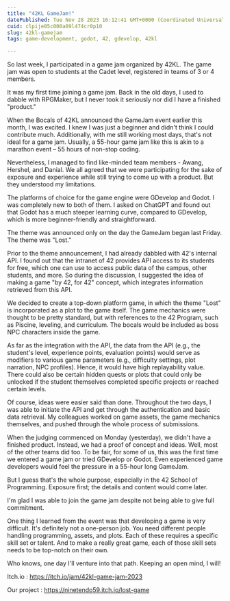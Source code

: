 ```yaml
---
title: "42KL GameJam!"
datePublished: Tue Nov 28 2023 16:12:41 GMT+0000 (Coordinated Universal Time)
cuid: clpije05c000a09l474cr0p10
slug: 42kl-gamejam
tags: game-development, godot, 42, gdevelop, 42kl

---
```


So last week, I participated in a game jam organized by 42KL. The game jam was open to students at the Cadet level, registered in teams of 3 or 4 members.

It was my first time joining a game jam. Back in the old days, I used to dabble with RPGMaker, but I never took it seriously nor did I have a finished "product."

When the Bocals of 42KL announced the GameJam event earlier this month, I was excited. I knew I was just a beginner and didn't think I could contribute much. Additionally, with me still working most days, that's not ideal for a game jam. Usually, a 55-hour game jam like this is akin to a marathon event – 55 hours of non-stop coding.

Nevertheless, I managed to find like-minded team members - Awang, Hershel, and Danial. We all agreed that we were participating for the sake of exposure and experience while still trying to come up with a product. But they understood my limitations.

The platforms of choice for the game engine were GDevelop and Godot. I was completely new to both of them. I asked on ChatGPT and found out that Godot has a much steeper learning curve, compared to GDevelop, which is more beginner-friendly and straightforward.

The theme was announced only on the day the GameJam began last Friday. The theme was "Lost."

Prior to the theme announcement, I had already dabbled with 42's internal API. I found out that the intranet of 42 provides API access to its students for free, which one can use to access public data of the campus, other students, and more. So during the discussion, I suggested the idea of making a game "by 42, for 42" concept, which integrates information retrieved from this API.

We decided to create a top-down platform game, in which the theme "Lost" is incorporated as a plot to the game itself. The game mechanics were thought to be pretty standard, but with references to the 42 Program, such as Piscine, leveling, and curriculum. The bocals would be included as boss NPC characters inside the game.

As far as the integration with the API, the data from the API (e.g., the student's level, experience points, evaluation points) would serve as modifiers to various game parameters (e.g., difficulty settings, plot narration, NPC profiles). Hence, it would have high replayability value. There could also be certain hidden quests or plots that could only be unlocked if the student themselves completed specific projects or reached certain levels.

Of course, ideas were easier said than done. Throughout the two days, I was able to initiate the API and get through the authentication and basic data retrieval. My colleagues worked on game assets, the game mechanics themselves, and pushed through the whole process of submissions.

When the judging commenced on Monday (yesterday), we didn't have a finished product. Instead, we had a proof of concept and ideas. Well, most of the other teams did too. To be fair, for some of us, this was the first time we entered a game jam or tried GDevelop or Godot. Even experienced game developers would feel the pressure in a 55-hour long GameJam.

But I guess that's the whole purpose, especially in the 42 School of Programming. Exposure first; the details and content would come later.

I'm glad I was able to join the game jam despite not being able to give full commitment.

One thing I learned from the event was that developing a game is very difficult. It's definitely not a one-person job. You need different people handling programming, assets, and plots. Each of these requires a specific skill set or talent. And to make a really great game, each of those skill sets needs to be top-notch on their own.

Who knows, one day I'll venture into that path. Keeping an open mind, I will!

Itch.io : https://itch.io/jam/42kl-game-jam-2023

Our project : https://ninetendo59.itch.io/lost-game